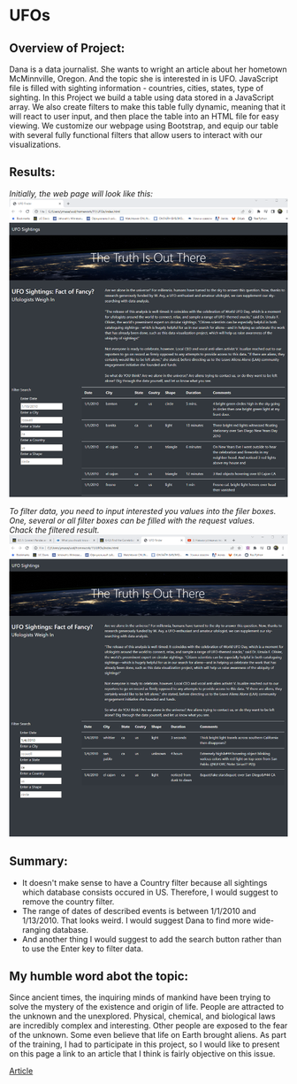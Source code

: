 # UFOs

## Overview of Project:
Dana is a data journalist. She wants to wright an article about her hometown McMinnville, Oregon. And the topic she is interested in is UFO.
JavaScript file is filled with sighting information - countries, cities, states, type of sighting. In this Project we build a table using data stored in a JavaScript array. We also create filters to make this table fully dynamic, meaning that it will react to user input, and then place the table into an HTML file for easy viewing.
We customize our webpage using Bootstrap, and equip our table with several fully functional filters that allow users to interact with our visualizations.

## Results:
*Initially, the web page will look like this:*  
![pic](https://github.com/ElenaMasarsky/UFOs/blob/main/initial%20page.png)

*To filter data, you need to input interested you values into the filer boxes. One, several or all filter boxes can be filled with the request values.*  
*Chack the filtered result.*  
![pic](https://github.com/ElenaMasarsky/UFOs/blob/main/filtered_data.png)

## Summary:
* It doesn't make sense to have a Country filter because all sightings which database consists occured in US. Therefore, I would suggest to remove the country filter.  
* The range of dates of described events is between 1/1/2010 and 1/13/2010. That looks weird. I would suggest Dana to find more wide-ranging database.  
* And another thing I would suggest to add the search button rather than to use the Enter key to filter data.  

## My humble word abot the topic:
Since ancient times, the inquiring minds of mankind have been trying to solve the mystery of the existence and origin of life. People are attracted to the unknown and the unexplored. Physical, chemical, and biological laws are incredibly complex and interesting.
Other people are exposed to the fear of the unknown. Some even believe that life on Earth brought aliens.
As part of the training, I had to participate in this project, so I would like to present on this page a link to an article that I think is fairly objective on this issue.  

[Article](https://wol.jw.org/en/wol/d/r1/lp-e/101990802?q=UFO&p=par)